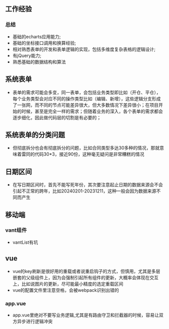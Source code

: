 <!--
 * @Author: zd
 * @Date: 2024-02-28 15:30:28
 * @LastEditors: zd
 * @LastEditTime: 2024-03-19 10:19:04
 * @Description: 
-->
## 工作经验
### 总结
- 基础的echarts应用能力;
- 基础的坐标接口调用和换算经验;
- 相对熟悉表单的开发和表单逻辑的实现，包括多维度复杂表格的逻辑设计;
- 有jQuery能力;
- 熟悉基础的数据结构和算法

## 系统表单
- 表单的需求可能会多变，同一表单，会包括业务类型即比如（开仓、平仓），每个业务类型会对应不同的操作类型比如（编辑、新增），这些逻辑分支形成了一张网，而不同的节点可能差异很大，但大多数情况下差异很小；在项目开始的时候，甚至是完全一样的需求；但随着业务的深入，各个表单的需求都会逐步细化，因此做代码层的切割是有必要的；

## 系统表单的分类问题
- 但彻底拆分也会有彻底拆分的问题，比如合同类型多达30多种的情况，那就意味着雷同的代码30*3，接近90份，这种毫无疑问是非常糟糕的情况


## 日期区间
- 在写日期区间时，首先不能写死年份，其次要注意起止日期的数据来源会不会引起不正常的跨年，比如20240201-20231211，这种一般会因为数据来源不同而产生

## 移动端
### vant组件
- vantList有坑

## vue
- vue的key刷新是很好用的重载或者说重启钩子的方式，但慎用，尤其是多层嵌套的父级组件上，因为会强制引起所有组件的更新，大概率会体现在交互上，比如说图片的更新，尽可能最小精度的选定重载区间
- vue的配置文件里注意空格，会被webpack识别出错的

### app.vue
- app.vue里绝对不要写业务逻辑,尤其是有路由守卫和拦截器的时候，容易让双方异步进行逻辑冲突